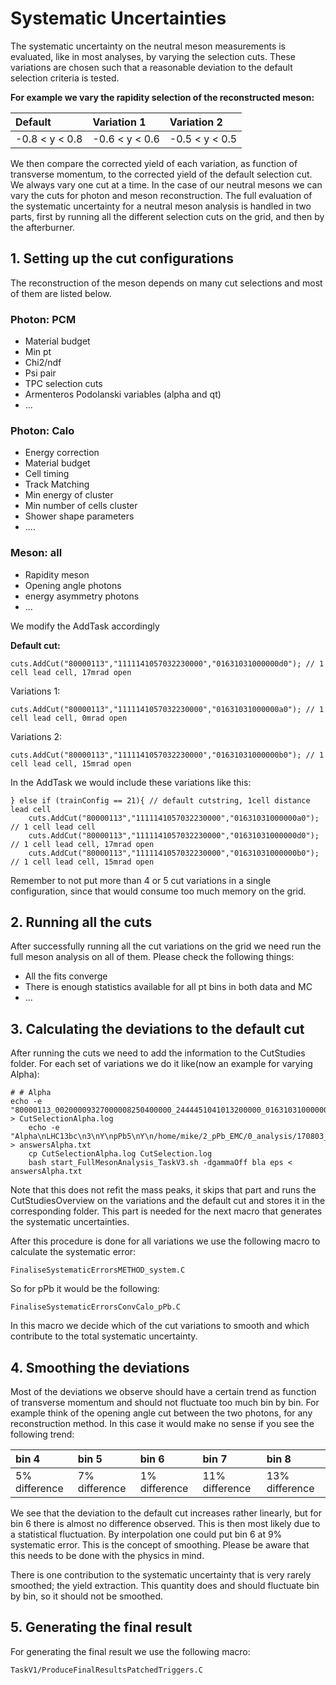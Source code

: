 # Systematic Uncertainties

The systematic uncertainty on the neutral meson measurements is evaluated, like in most analyses, by varying the selection cuts. These variations are chosen such that a reasonable deviation to the default selection criteria is tested.

**For example we vary the rapidity selection of the reconstructed meson:**

| Default | Variation 1 | Variation 2 |
| :--- | :--- | :--- |
| -0.8 &lt; y &lt; 0.8 | -0.6 &lt; y &lt; 0.6 | -0.5 &lt; y &lt; 0.5 |

We then compare the corrected yield of each variation, as function of transverse momentum, to the corrected yield of the default selection cut. We always vary one cut at a time. In the case of our neutral mesons we can vary the cuts for photon and meson reconstruction. The full evaluation of the systematic uncertainty for a neutral meson analysis is handled in two parts, first by running all the different selection cuts on the grid, and then by the afterburner.

## 1. Setting up the cut configurations

The reconstruction of the meson depends on many cut selections and most of them are listed below.

### Photon: PCM

* Material budget
* Min pt
* Chi2/ndf
* Psi pair
* TPC selection cuts
* Armenteros Podolanski variables \(alpha and qt\)
* ...

### Photon: Calo

* Energy correction
* Material budget
* Cell timing
* Track Matching
* Min energy of cluster
* Min number of cells cluster
* Shower shape parameters
* ....

### Meson: all

* Rapidity meson
* Opening angle photons
* energy asymmetry photons
* ...

We modify the AddTask accordingly

**Default cut:**

```text
cuts.AddCut("80000113","1111141057032230000","01631031000000d0"); // 1 cell lead cell, 17mrad open
```

Variations 1:

```text
cuts.AddCut("80000113","1111141057032230000","01631031000000a0"); // 1 cell lead cell, 0mrad open
```

Variations 2:

```text
cuts.AddCut("80000113","1111141057032230000","01631031000000b0"); // 1 cell lead cell, 15mrad open
```

In the AddTask we would include these variations like this:

```text
} else if (trainConfig == 21){ // default cutstring, 1cell distance lead cell
    cuts.AddCut("80000113","1111141057032230000","01631031000000a0"); // 1 cell lead cell
    cuts.AddCut("80000113","1111141057032230000","01631031000000d0"); // 1 cell lead cell, 17mrad open
    cuts.AddCut("80000113","1111141057032230000","01631031000000b0"); // 1 cell lead cell, 15mrad open
```

Remember to not put more than 4 or 5 cut variations in a single configuration, since that would consume too much memory on the grid.

## 2. Running all the cuts

After successfully running all the cut variations on the grid we need run the full meson analysis on all of them. Please check the following things:

* All the fits converge
* There is enough statistics available for all pt bins in both data and MC
* ...

## 3. Calculating the deviations to the default cut

After running the cuts we need to add the information to the CutStudies folder. For each set of variations we do it like\(now an example for varying Alpha\):

```text
# # Alpha
echo -e "80000113_00200009327000008250400000_2444451041013200000_0163103100000010\n80000113_00200009327000008250400000_2444451041013200000_0163105100000010\n80000113_00200009327000008250400000_2444451041013200000_0163106100000010" > CutSelectionAlpha.log
    echo -e "Alpha\nLHC13bc\n3\nY\npPb5\nY\n/home/mike/2_pPb_EMC/0_analysis/170803_final_EMC/CocktailEMC_4Mio.root\n0.80\nN\nY\nY" > answersAlpha.txt
    cp CutSelectionAlpha.log CutSelection.log
    bash start_FullMesonAnalysis_TaskV3.sh -dgammaOff bla eps < answersAlpha.txt
```

Note that this does not refit the mass peaks, it skips that part and runs the CutStudiesOverview on the variations and the default cut and stores it in the corresponding folder. This part is needed for the next macro that generates the systematic uncertainties.

After this procedure is done for all variations we use the following macro to calculate the systematic error:

```text
FinaliseSystematicErrorsMETHOD_system.C
```

So for pPb it would be the following:

```text
FinaliseSystematicErrorsConvCalo_pPb.C
```

In this macro we decide which of the cut variations to smooth and which contribute to the total systematic uncertainty.

## 4. Smoothing the deviations

Most of the deviations we observe should have a certain trend as function of transverse momentum and should not fluctuate too much bin by bin. For example think of the opening angle cut between the two photons, for any reconstruction method. In this case it would make no sense if you see the following trend:

| bin 4 | bin 5 | bin 6 | bin 7 | bin 8 |
| :--- | :--- | :--- | :--- | :--- |
| 5% difference | 7% difference | 1% difference | 11% difference | 13% difference |

We see that the deviation to the default cut increases rather linearly, but for bin 6 there is almost no difference observed. This is then most likely due to a statistical fluctuation. By interpolation one could put bin 6 at 9% systematic error. This is the concept of smoothing. Please be aware that this needs to be done with the physics in mind.

There is one contribution to the systematic uncertainty that is very rarely smoothed; the yield extraction. This quantity does and should fluctuate bin by bin, so it should not be smoothed.

## 5. Generating the final result

For generating the final result we use the following macro:

```text
TaskV1/ProduceFinalResultsPatchedTriggers.C
```

